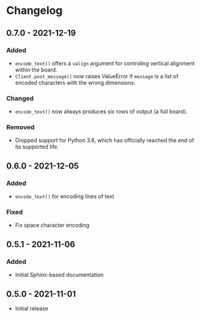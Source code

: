 # Changelog

## 0.7.0 - 2021-12-19
### Added
- `encode_text()` offers a `valign` argument for controling vertical alignment
  within the board.
- `Client.post_message()` now raises ValueError if `message` is a list of
  encoded characters with the wrong dimensions. 

### Changed
- `encode_text()` now always produces six rows of output (a full board).

### Removed
- Dropped support for Python 3.6, which has officially reached the end of its
  supported life.

## 0.6.0 - 2021-12-05
### Added
- `encode_text()` for encoding lines of text

### Fixed
- Fix space character encoding

## 0.5.1 - 2021-11-06
### Added
- Initial Sphinx-based documentation

## 0.5.0 - 2021-11-01
- Initial release
